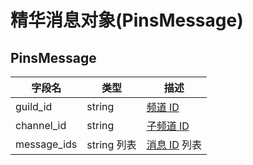 # 精华消息对象(PinsMessage)

## PinsMessage

| 字段名      | 类型     | 描述                        |
| ----------- | -------- | --------------------------- |
| guild_id    | string   | [频道 ID](./guild.md)       |
| channel_id  | string   | [子频道 ID](./channel.md)   |
| message_ids | string 列表 | [消息 ID](./message.md) 列表 |
